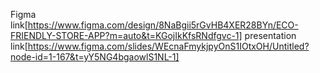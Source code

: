 Figma link[https://www.figma.com/design/8NaBgii5rGvHB4XER28BYn/ECO-FRIENDLY-STORE-APP?m=auto&t=KGojIkKfsRNdfgvc-1]
presentation link[https://www.figma.com/slides/WEcnaFmykjpyOnS1IOtxOH/Untitled?node-id=1-167&t=yY5NG4bgaowlS1NL-1]
